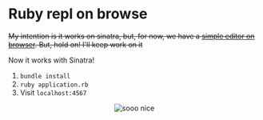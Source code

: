 # Ruby repl on browse

~~My intention is it works on sinatra, but, for now, we have a [simple editor on browser](http://odineiribeiro.com.br/ruby-repl-on-browse/). But, hold on! I'll keep work on it~~

Now it works with Sinatra!

1. ` bundle install `
2. ` ruby application.rb `
3. Visit ` localhost:4567 `

<p align="center">
  <img src="https://media.giphy.com/media/3oEjI5VtIhHvK37WYo/giphy.gif" alt="sooo nice" />
</p>
